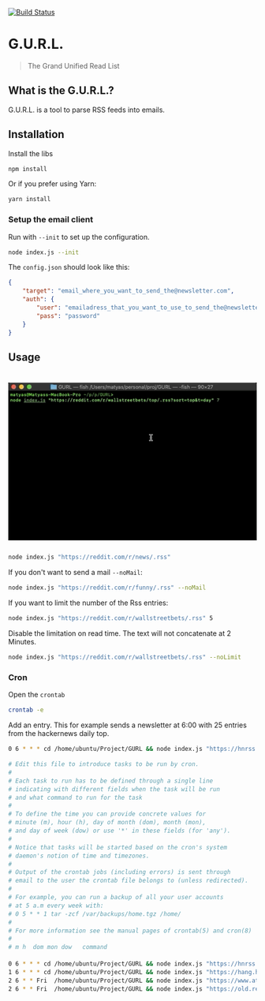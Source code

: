 [![Build Status](https://travis-ci.com/sajtosM/GURL.svg?branch=master)](https://travis-ci.com/sajtosM/GURL) 

# G.U.R.L.
> The Grand Unified Read List

## What is the G.U.R.L.?
G.U.R.L. is a tool to parse RSS feeds into emails.

## Installation

Install the libs

```sh
npm install
```

Or if you prefer using Yarn:
```sh
yarn install
```
### Setup the email client

Run with `--init` to set up the configuration.

```sh
node index.js --init
```

The `config.json` should look like this:
```json
{
    "target": "email_where_you_want_to_send_the@newsletter.com",
    "auth": {
        "user": "emailadress_that_you_want_to_use_to_send_the@newsletter.com",
        "pass": "password"
    }
}
```

## Usage

# <img src="media/usage.gif" title="G.U.R.L." alt="G.U.R.L. usage" width="530">

```sh
node index.js "https://reddit.com/r/news/.rss"
```

If you don't want to send a mail `--noMail`:

```sh
node index.js "https://reddit.com/r/funny/.rss" --noMail
```

If you want to limit the number of the Rss entries:

```sh
node index.js "https://reddit.com/r/wallstreetbets/.rss" 5
```
Disable the limitation on read time. The text will not concatenate at 2 Minutes.

```sh
node index.js "https://reddit.com/r/wallstreetbets/.rss" --noLimit
```

### Cron

Open the `crontab`
```sh
crontab -e
```

Add an entry. This for example sends a newsletter at 6:00 with 25 entries from the hackernews daily top.

```sh
0 6 * * * cd /home/ubuntu/Project/GURL && node index.js "https://hnrss.org/newest?points=100" 25
```

```sh
# Edit this file to introduce tasks to be run by cron.
# 
# Each task to run has to be defined through a single line
# indicating with different fields when the task will be run
# and what command to run for the task
# 
# To define the time you can provide concrete values for
# minute (m), hour (h), day of month (dom), month (mon),
# and day of week (dow) or use '*' in these fields (for 'any').
# 
# Notice that tasks will be started based on the cron's system
# daemon's notion of time and timezones.
# 
# Output of the crontab jobs (including errors) is sent through
# email to the user the crontab file belongs to (unless redirected).
# 
# For example, you can run a backup of all your user accounts
# at 5 a.m every week with:
# 0 5 * * 1 tar -zcf /var/backups/home.tgz /home/
# 
# For more information see the manual pages of crontab(5) and cron(8)
# 
# m h  dom mon dow   command

0 6 * * * cd /home/ubuntu/Project/GURL && node index.js "https://hnrss.org/newest?points=100" 
1 6 * * * cd /home/ubuntu/Project/GURL && node index.js "https://hang.hu/feed/" 5
2 6 * * Fri  /home/ubuntu/Project/GURL && node index.js "https://www.atlasobscura.com/feeds/latest" 16
2 6 * * Fri  /home/ubuntu/Project/GURL && node index.js "https://old.reddit.com/r/wallstreetbets/top/.rss?sort=top&t=day" 7
```
